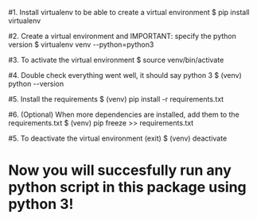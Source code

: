#1. Install virtualenv to be able to create a virtual environment
$ pip install virtualenv

#2. Create a virtual environment and IMPORTANT: specify the python version
$ virtualenv venv --python=python3

#3. To activate the virtual environment
$ source venv/bin/activate

#4. Double check everything went well, it should say python 3
$ (venv)  python --version

#5. Install the requirements
$ (venv)  pip install -r requirements.txt

#6. (Optional) When more dependencies are installed, add them to the requirements.txt
$ (venv) pip freeze >> requirements.txt

#5. To deactivate the virtual environment (exit)
$ (venv)  deactivate

# Now you will succesfully run any python script in this package using python 3!
